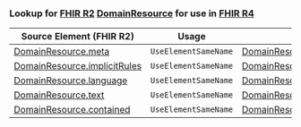 ### Lookup for [FHIR R2](https://hl7.org/fhir/DSTU2/) [DomainResource](https://hl7.org/fhir/DSTU2/DomainResource.html) for use in [FHIR R4](https://hl7.org/fhir/R4/)

| Source Element (FHIR R2) | Usage | Target |
| -------------- | ----- | ------ |
| [DomainResource.meta](https://hl7.org/fhir/DSTU2/DomainResource.html#resource) | `UseElementSameName` | [DomainResource.meta](https://hl7.org/fhir/R4/DomainResource.html#resource) |
| [DomainResource.implicitRules](https://hl7.org/fhir/DSTU2/DomainResource.html#resource) | `UseElementSameName` | [DomainResource.implicitRules](https://hl7.org/fhir/R4/DomainResource.html#resource) |
| [DomainResource.language](https://hl7.org/fhir/DSTU2/DomainResource.html#resource) | `UseElementSameName` | [DomainResource.language](https://hl7.org/fhir/R4/DomainResource.html#resource) |
| [DomainResource.text](https://hl7.org/fhir/DSTU2/DomainResource.html#resource) | `UseElementSameName` | [DomainResource.text](https://hl7.org/fhir/R4/DomainResource.html#resource) |
| [DomainResource.contained](https://hl7.org/fhir/DSTU2/DomainResource.html#resource) | `UseElementSameName` | [DomainResource.contained](https://hl7.org/fhir/R4/DomainResource.html#resource) |

